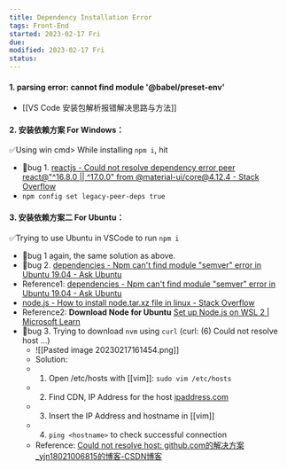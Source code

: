 ```yaml
---
title: Dependency Installation Error
tags: Front-End   
started: 2023-02-17 Fri
due: 
modified: 2023-02-17 Fri
status: 
---
```

#### 1. parsing error: cannot find module '@babel/preset-env'
- [[VS Code 安装包解析报错解决思路与方法]]
#### 2. 安装依赖方案 For Windows：
✅Using win cmd> While installing `npm i`, hit 
- 🐛bug 1. [reactjs - Could not resolve dependency error peer react@"^16.8.0 || ^17.0.0" from @material-ui/core@4.12.4 - Stack Overflow](https://stackoverflow.com/questions/72596908/could-not-resolve-dependency-error-peer-react16-8-0-17-0-0-from-materia)
- `npm config set legacy-peer-deps true`
#### 3. 安装依赖方案二 For Ubuntu：
✅Trying to use Ubuntu in VSCode to run `npm i` 
- 🐛bug 1 again, the same solution as above.
- 🐛bug 2. [dependencies - Npm can't find module "semver" error in Ubuntu 19.04 - Ask Ubuntu](https://askubuntu.com/questions/1152570/npm-cant-find-module-semver-error-in-ubuntu-19-04)
- Reference1: [dependencies - Npm can't find module "semver" error in Ubuntu 19.04 - Ask Ubuntu](https://askubuntu.com/questions/1152570/npm-cant-find-module-semver-error-in-ubuntu-19-04)
- [node.js - How to install node.tar.xz file in linux - Stack Overflow](https://stackoverflow.com/questions/63312642/how-to-install-node-tar-xz-file-in-linux)
- Reference2: **Download Node for Ubuntu** [Set up Node.js on WSL 2 | Microsoft Learn](https://learn.microsoft.com/en-us/windows/dev-environment/javascript/nodejs-on-wsl)
- 🐛bug 3. Trying to download `nvm` using `curl` (curl: (6) Could not resolve host ...)
	- ![[Pasted image 20230217161454.png]]
	- Solution: 
	- 1. Open /etc/hosts with [[vim]]: `sudo vim /etc/hosts`
	- 2. Find CDN, IP Address for the host [ipaddress.com](https://www.ipaddress.com/ip-lookup)
	- 3. Insert the IP Address and hostname in [[vim]] 
	- 4. `ping <hostname>` to check successful connection  
	- Reference: [Could not resolve host: github.com的解决方案_yjn18021006815的博客-CSDN博客](https://blog.csdn.net/yjn18021006815/article/details/118568048?spm=1001.2101.3001.6650.3&utm_medium=distribute.pc_relevant.none-task-blog-2%7Edefault%7EOPENSEARCH%7ERate-3-118568048-blog-57566709.pc_relevant_3mothn_strategy_and_data_recovery&depth_1-utm_source=distribute.pc_relevant.none-task-blog-2%7Edefault%7EOPENSEARCH%7ERate-3-118568048-blog-57566709.pc_relevant_3mothn_strategy_and_data_recovery&utm_relevant_index=4)